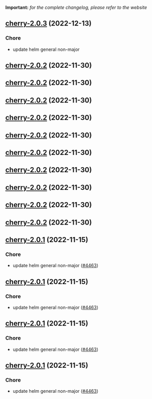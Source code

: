 **Important:**
*for the complete changelog, please refer to the website*




## [cherry-2.0.3](https://github.com/truecharts/charts/compare/cherry-2.0.2...cherry-2.0.3) (2022-12-13)

### Chore

- update helm general non-major
  
  


## [cherry-2.0.2](https://github.com/truecharts/charts/compare/cherry-2.0.1...cherry-2.0.2) (2022-11-30)




## [cherry-2.0.2](https://github.com/truecharts/charts/compare/cherry-2.0.1...cherry-2.0.2) (2022-11-30)




## [cherry-2.0.2](https://github.com/truecharts/charts/compare/cherry-2.0.1...cherry-2.0.2) (2022-11-30)




## [cherry-2.0.2](https://github.com/truecharts/charts/compare/cherry-2.0.1...cherry-2.0.2) (2022-11-30)




## [cherry-2.0.2](https://github.com/truecharts/charts/compare/cherry-2.0.1...cherry-2.0.2) (2022-11-30)




## [cherry-2.0.2](https://github.com/truecharts/charts/compare/cherry-2.0.1...cherry-2.0.2) (2022-11-30)




## [cherry-2.0.2](https://github.com/truecharts/charts/compare/cherry-2.0.1...cherry-2.0.2) (2022-11-30)




## [cherry-2.0.2](https://github.com/truecharts/charts/compare/cherry-2.0.1...cherry-2.0.2) (2022-11-30)




## [cherry-2.0.2](https://github.com/truecharts/charts/compare/cherry-2.0.1...cherry-2.0.2) (2022-11-30)




## [cherry-2.0.2](https://github.com/truecharts/charts/compare/cherry-2.0.1...cherry-2.0.2) (2022-11-30)




## [cherry-2.0.1](https://github.com/truecharts/charts/compare/cherry-2.0.0...cherry-2.0.1) (2022-11-15)

### Chore

- update helm general non-major ([#4463](https://github.com/truecharts/charts/issues/4463))
  
  


## [cherry-2.0.1](https://github.com/truecharts/charts/compare/cherry-2.0.0...cherry-2.0.1) (2022-11-15)

### Chore

- update helm general non-major ([#4463](https://github.com/truecharts/charts/issues/4463))
  
  


## [cherry-2.0.1](https://github.com/truecharts/charts/compare/cherry-2.0.0...cherry-2.0.1) (2022-11-15)

### Chore

- update helm general non-major ([#4463](https://github.com/truecharts/charts/issues/4463))
  
  


## [cherry-2.0.1](https://github.com/truecharts/charts/compare/cherry-2.0.0...cherry-2.0.1) (2022-11-15)

### Chore

- update helm general non-major ([#4463](https://github.com/truecharts/charts/issues/4463))
  
  
